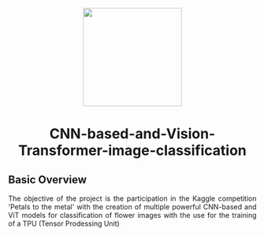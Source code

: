 <p align="center">
    <img width="200" src="https://github.com/FrancescoFran/Customer-analysis-for-marketing-strategy/assets/96301982/bfcfeeb1-acaf-471b-b9a2-6759fb821566">
</p>
<h1 align="center">CNN-based-and-Vision-Transformer-image-classification</h1>
<h2 align="left">Basic Overview</h1>
<p align="justify">
    The objective of the project is the participation in the Kaggle competition 'Petals to the metal' with the creation of multiple powerful CNN-based and ViT models for classification of flower images with the use for the training of a TPU (Tensor Prodessing Unit)
</p>

